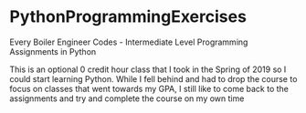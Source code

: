 # PythonProgrammingExercises
Every Boiler Engineer Codes - Intermediate Level Programming Assignments in Python

This is an optional 0 credit hour class that I took in the Spring of 2019 so I could start learning Python.
While I fell behind and had to drop the course to focus on classes that went towards my GPA,
I still like to come back to the assignments and try and complete the course on my own time
